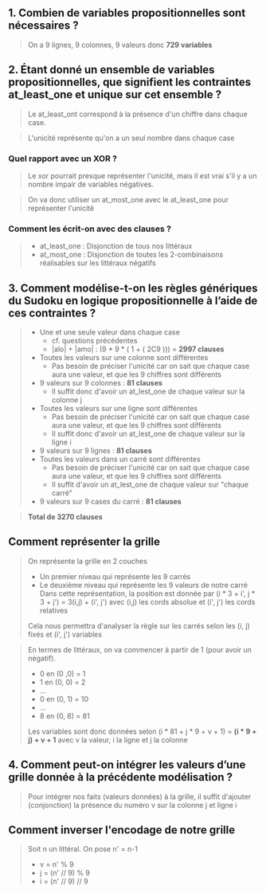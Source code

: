 ## 1. Combien de variables propositionnelles sont nécessaires ?
> On a 9 lignes, 9 colonnes, 9 valeurs donc **729 variables**

## 2. Étant donné un ensemble de variables propositionnelles, que signifient les contraintes at_least_one et unique sur cet ensemble ? 
> Le at_least_ont correspond à la présence d'un chiffre dans chaque case.

> L'unicité représente qu'on a un seul nombre dans chaque case

### Quel rapport avec un XOR ? 
> Le xor pourrait presque représenter l'unicité, mais il est vrai s'il y a un nombre impair de variables négatives. 

> On va donc utiliser un at_most_one avec le at_least_one pour représenter l'unicité

### Comment les écrit-on avec des clauses ?
> - at_least_one : Disjonction de tous nos littéraux
> - at_most_one : Disjonction de toutes les 2-combinaisons réalisables sur les littéraux négatifs

## 3. Comment modélise-t-on les règles génériques du Sudoku en logique propositionnelle à l’aide de ces contraintes ?
> - Une et une seule valeur dans chaque case
>   - cf. questions précédentes
>   - |alo| + |amo| : (9 * 9 * ( 1 + ( 2C9 ))) = **2997 clauses**
> - Toutes les valeurs sur une colonne sont différentes
>   - Pas besoin de préciser l'unicité car on sait que chaque case aura une valeur, et que les 9 chiffres sont différents
> - 9 valeurs sur 9 colonnes : **81 clauses**
>   - Il suffit donc d'avoir un at_lest_one de chaque valeur sur la colonne j
> - Toutes les valeurs sur une ligne sont différentes
>   - Pas besoin de préciser l'unicité car on sait que chaque case aura une valeur, et que les 9 chiffres sont différents
>   - Il suffit donc d'avoir un at_lest_one de chaque valeur sur la ligne i
> - 9 valeurs sur 9 lignes : **81 clauses**
> - Toutes les valeurs dans un carré sont différentes
>   - Pas besoin de préciser l'unicité car on sait que chaque case aura une valeur, et que les 9 chiffres sont différents
>   - Il suffit d'avoir un at_lest_one de chaque valeur sur "chaque carré"
> - 9 valeurs sur 9 cases du carré : **81 clauses**

> **Total de 3270 clauses**

## Comment représenter la grille
> On représente la grille en 2 couches
> - Un premier niveau qui représente les 9 carrés
> - Le deuxième niveau qui représente les 9 valeurs de notre carré
Dans cette représentation, la position est donnée par (i * 3 + i', j * 3 + j') = 3(i,j) + (i', j') avec (i,j) les cords absolue et (i', j') les cords relatives
> 
> Cela nous permettra d'analyser la règle sur les carrés selon les (i, j) fixés et (i', j') variables

> En termes de littéraux, on va commencer à partir de 1 (pour avoir un négatif).
> - 0 en (0 ,0) = 1
> - 1 en (0, 0) = 2
> - ...
> - 0 en (0, 1) = 10
> - ...
> - 8 en (0, 8) = 81
>
> Les variables sont donc données selon (i * 81 + j * 9 + v + 1) = **(i * 9 + j) + v + 1** avec v la valeur, i la ligne et j la colonne

## 4. Comment peut-on intégrer les valeurs d’une grille donnée à la précédente modélisation ?
> Pour intégrer nos faits (valeurs données) à la grille, il suffit d'ajouter (conjonction) la présence du numéro v sur la colonne j et ligne i

## Comment inverser l'encodage de notre grille
> Soit n un littéral. On pose n' = n-1
> - v = n' % 9
> - j = (n' // 9) % 9
> - i = (n' // 9) // 9